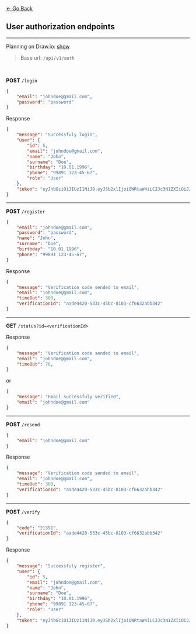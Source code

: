 [<- Go Back](./Documentation.md)

## User authorization endpoints

---

Planning on Draw.io: [show](./auth.drawio)

> Base url: `/api/v1/auth`

<br>

**POST** `/login`

```json
{
    "email": "johndoe@gmail.com",
    "password": "password"
}
```

Response

```json
{
    "message": "Successfuly login",
    "user": {
        "id": 5,
        "email": "johndoe@gmail.com",
        "name": "John",
        "surname": "Doe",
        "birthday": "10.01.1996",
        "phone": "99891 123-45-67",
        "role": "User"
    },
    "token": "eyJhbGciOiJIUzI1NiJ9.eyJSb2xlIjoiQWRtaW4iLCJJc3N1ZXIiOiJJc3N1ZXIiLCJVc2VybmFtZSI6IkphdmFJblVzZSIsImV4c"
}
```

---

**POST** `/register`

```json
{
    "email": "johndoe@gmail.com",
    "password": "password",
    "name": "John",
    "surname": "Doe",
    "birthday": "10.01.1996",
    "phone": "99891 123-45-67",
}
```

Response

```json
{
    "message": "Verification code sended to email",
    "email": "johndoe@gmail.com",
    "timeOut": 300, 
    "verificationId": "aade4420-533c-45bc-8103-cf6632abb342"
}
```
---

**GET** `/status?id=<verificationId>`

Response

```json
{
    "message": "Verification code sended to email",
    "email": "johndoe@gmail.com",
    "timeOut": 70, 
}
```

or

```json
{
    "message": "Email successfuly verified",
    "email": "johndoe@gmail.com"
}
```

---


**POST** `/resend`

```json
{
    "email": "johndoe@gmail.com"
}
```

Response

```json
{
    "message": "Verification code sended to email",
    "email": "johndoe@gmail.com",
    "timeOut": 300, 
    "verificationId": "aade4420-533c-45bc-8103-cf6632abb342"
}
```


---

**POST** `/verify`

```json
{
    "code": "21391",
    "verificationId": "aade4420-533c-45bc-8103-cf6632abb342"
}
```

Response


```json
{
    "message": "Successfuly register",
    "user": {
        "id": 5,
        "email": "johndoe@gmail.com",
        "name": "John",
        "surname": "Doe",
        "birthday": "10.01.1996",
        "phone": "99891 123-45-67",
        "role": "User"
    },
    "token": "eyJhbGciOiJIUzI1NiJ9.eyJSb2xlIjoiQWRtaW4iLCJJc3N1ZXIiOiJJc3N1ZXIiLCJVc2VybmFtZSI6IkphdmFJblVzZSIsImV4c"
}
```
